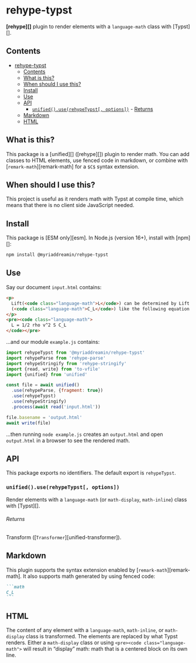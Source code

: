 # rehype-typst

**[rehype][]** plugin to render elements with a `language-math` class with
[Typst][].

## Contents

- [rehype-typst](#rehype-typst)
  - [Contents](#contents)
  - [What is this?](#what-is-this)
  - [When should I use this?](#when-should-i-use-this)
  - [Install](#install)
  - [Use](#use)
  - [API](#api)
    - [`unified().use(rehypeTypst[, options])`](#unifieduserehypetypst-options)
          - [Returns](#returns)
  - [Markdown](#markdown)
  - [HTML](#html)

## What is this?

This package is a [unified][] ([rehype][]) plugin to render math.
You can add classes to HTML elements, use fenced code in markdown, or combine
with [`remark-math`][remark-math] for a `$C$` syntax extension.

## When should I use this?

This project is useful as it renders math with Typst at compile time, which
means that there is no client side JavaScript needed.

## Install

This package is [ESM only][esm].
In Node.js (version 16+), install with [npm][]:

```sh
npm install @myriaddreamin/rehype-typst
```

## Use

Say our document `input.html` contains:

```html
<p>
  Lift(<code class="language-math">L</code>) can be determined by Lift Coefficient
  (<code class="language-math">C_L</code>) like the following equation.
</p>
<pre><code class="language-math">
  L = 1/2 rho v^2 S C_L
</code></pre>
```

…and our module `example.js` contains:

```js
import rehypeTypst from '@myriaddreamin/rehype-typst'
import rehypeParse from 'rehype-parse'
import rehypeStringify from 'rehype-stringify'
import {read, write} from 'to-vfile'
import {unified} from 'unified'

const file = await unified()
  .use(rehypeParse, {fragment: true})
  .use(rehypeTypst)
  .use(rehypeStringify)
  .process(await read('input.html'))

file.basename = 'output.html'
await write(file)
```

…then running `node example.js` creates an `output.html` and open `output.html` in a browser to see the rendered math.

## API

This package exports no identifiers.
The default export is `rehypeTypst`.

### `unified().use(rehypeTypst[, options])`

Render elements with a `language-math` (or `math-display`, `math-inline`)
class with [Typst][].

<!-- ###### Parameters

*   `options` ([`Options`][api-options])
    — configuration -->

###### Returns

Transform ([`Transformer`][unified-transformer]).

<!-- ### `Options`

Configuration (TypeScript type). -->

<!-- ###### Type

```ts
import {KatexOptions} from 'katex'

type Options = Omit<KatexOptions, 'displayMode' | 'throwOnError'>
```

See [*Options* on `katex.org`][katex-options] for more info. -->

## Markdown

This plugin supports the syntax extension enabled by
[`remark-math`][remark-math].
It also supports math generated by using fenced code:

````markdown
```math
C_L
```
````

## HTML

The content of any element with a `language-math`, `math-inline`, or
`math-display` class is transformed.
The elements are replaced by what Typst renders.
Either a `math-display` class or using `<pre><code class="language-math">` will
result in “display” math: math that is a centered block on its own line.
